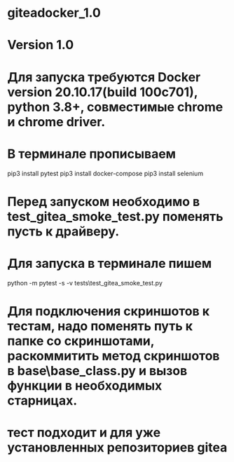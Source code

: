 # giteadocker_1.0
# Version 1.0
# Для запуска требуются Docker version 20.10.17(build 100c701),   python 3.8+, совместимые chrome и chrome driver.
# В  терминале прописываем 
pip3 install pytest
pip3 install docker-compose
pip3 install selenium 
# Перед запуском необходимо в test_gitea_smoke_test.py поменять пусть к драйверу.
# Для запуска в терминале пишем  
python -m pytest -s -v tests\test_gitea_smoke_test.py
# Для подключения скриншотов к тестам, надо поменять путь к папке со скриншотами, раскоммитить метод скриншотов в base\base_class.py и вызов функции в необходимых старницах.
# тест подходит и для уже установленных репозиториев gitea

